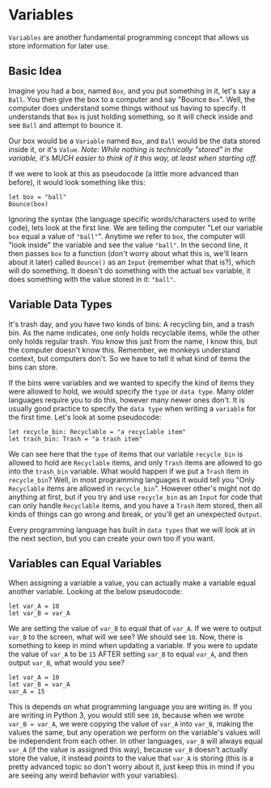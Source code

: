 # Variables
`Variables` are another fundamental programming concept that allows us store information for later use.

## Basic Idea
Imagine you had a box, named `Box`, and you put something in it, let's say a `Ball`. You then give the box to a computer and say "Bounce `Box`". Well, the computer does understand some things without us having to specify. It understands that `Box` is just holding something, so it will check inside and see `Ball` and attempt to bounce it.

Our box would be a `Variable` named `Box`, and `Ball` would be the data stored inside it, or it's `Value`.
_Note: While nothing is technically "stored" in the variable, it's MUCH easier to think of it this way, at least when starting off._

If we were to look at this as pseudocode (a little more advanced than before), it would look something like this:
```
let box = "ball"
Bounce(box)
```
Ignoring the syntax (the language specific words/characters used to write code), lets look at the first line. We are telling the computer "Let our variable `box` equal a value of `"ball"`". Anytime we refer to `box`, the computer will "look inside" the variable and see the value `"ball"`. In the second line, it then passes `box` to a function (don't worry about what this is, we'll learn about it later) called `Bounce()` as an `Input` (remember what that is?), which will do something. It doesn't do something with the actual `box` variable, it does something with the value stored in it: `"ball"`.

## Variable Data Types
It's trash day, and you have two kinds of bins: A recycling bin, and a trash bin. As the name indicates, one only holds recyclable items, while the other only holds regular trash. You know this just from the name, I know this, but the computer doesn't know this. Remember, we monkeys understand context, but computers don't. So we have to tell it what kind of items the bins can store.

If the bins were variables and we wanted to specify the kind of items they were allowed to hold, we would specify the `type` or `data type`. Many older languages require you to do this, however many newer ones don't. It is usually good practice to specify the `data type` when writing a `variable` for the first time. Let's look at some pseudocode:
```
let recycle_bin: Recyclable = "a recyclable item"
let trash_bin: Trash = "a trash item"
```
We can see here that the `type` of items that our variable `recycle_bin` is allowed to hold are `Recyclable` items, and only `Trash` items are allowed to go into the `trash_bin` variable. What would happen if we put a `Trash` item in `recycle_bin`? Well, in most programming languages it would tell you "Only `Recyclable` items are allowed in `recycle_bin`". However other's might not do anything at first, but if you try and use `recycle_bin` as an `Input` for code that can only handle `Recyclable` items, and you have a `Trash` item stored, then all kinds of things can go wrong and break, or you'll get an unexpected `Output`.

Every programming language has built in `data types` that we will look at in the next section, but you can create your own too if you want.

## Variables can Equal Variables
When assigning a variable a value, you can actually make a variable equal another variable. Looking at the below pseudocode:
```
let var_A = 10
let var_B = var_A
```
We are setting the value of `var_B` to equal that of `var_A`. If we were to output `var_B` to the screen, what will we see? We should see `10`.
Now, there is something to keep in mind when updating a variable. If you were to update the value of `var_A` to be `15` AFTER setting `var_B` to equal `var_A`, and then output `var_B`, what would you see? 
```
let var_A = 10
let var_B = var_A
var_A = 15
```
This is depends on what programming language you are writing in. If you are writing in Python 3, you would still see `10`, because when we wrote `var_B = var_A`, we were copying the value of `var_A` into `var_B`, making the values the same, but any operation we perform on the variable's values will be independent from each other. In other languages, `var_B` will always equal `var_A` (if the value is assigned this way), because `var_B` doesn't actually store the value, it instead _points_ to the value that `var_A` is storing (this is a pretty advanced topic so don't worry about it, just keep this in mind if you are seeing any weird behavior with your variables).
